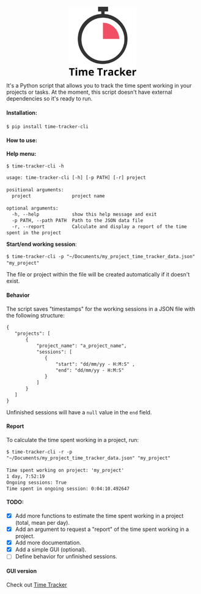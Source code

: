 
<p align="center">
  <img height=180 src="./readme_assets/logo.png">
</p>

It's a Python script that allows you to track the time spent working in your projects or tasks.
At the moment, this script doesn't have external dependencies so it's ready to run.

#### Installation: 

`$ pip install time-tracker-cli`

#### How to use:

**Help menu:**

`$ time-tracker-cli -h`

```
usage: time-tracker-cli [-h] [-p PATH] [-r] project

positional arguments:
  project               project name

optional arguments:
  -h, --help            show this help message and exit
  -p PATH, --path PATH  Path to the JSON data file
  -r, --report          Calculate and display a report of the time spent in the project
```

**Start/end working session**:

`$ time-tracker-cli -p "~/Documents/my_project_time_tracker_data.json" "my_project"`

The file or project within the file will be created automatically if it doesn't exist.


#### Behavior

The script saves "timestamps" for the working sessions in a JSON file with the following structure:

```
{
   "projects": [
       {
           "project_name": "a_project_name",
           "sessions": [
              {
                  "start": "dd/mm/yy - H:M:S" ,
                  "end": "dd/mm/yy - H:M:S"
              }
           ]
       }
   ]
}
```
Unfinished sessions will have a `null` value in the `end` field.

#### Report

To calculate the time spent working in a project, run:

```
$ time-tracker-cli -r -p "~/Documents/my_project_time_tracker_data.json" "my_project" 

Time spent working on project: 'my_project'
1 day, 7:52:19
Ongoing sessions: True
Time spent in ongoing session: 0:04:10.492647
```

#### TODO:

- [x] Add more functions to estimate the time spent working in a project (total, mean per day).
- [x] Add an argument to request a "report" of the time spent working in a project.
- [x] Add more documentation.
- [x] Add a simple GUI (optional). 
- [ ] Define behavior for unfinished sessions.

#### GUI version

Check out [Time Tracker](https://github.com/pazitos10/time-tracker)
